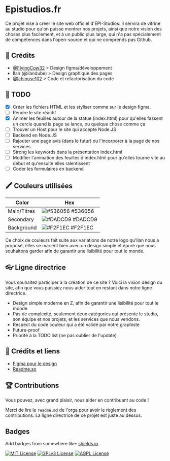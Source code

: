 
# Epistudios.fr 

Ce projet vise à créer le site web officiel d'EPI-Studios. Il servira de vitrine au studio pour qu'on puisse montrer nos projets, ainsi que notre vision des choses plus facilement, et à un public plus large, qui n'a pas spécialement de compétences dans l'open-source et qui ne comprends pas Github. 


## 👥 Crédits

- [@FlyingCow32](https://github.com/FlyingCow31) > Design figma/développement 
- Ilan (@ilandube) > Design graphique des pages
- [@Ichinose102](https://github.com/Ichinose102) > Code et refactorisation du code


## 📝 TODO

- [x]  Créer les fichiers HTML et les styliser comme sur le design figma. 
- [ ]  Rendre le site réactif
- [x]  Animer les feuilles autour de la statue (index.html) pour qu'elles fassent un cercle quand la page se lance, ou quelque chose comme ça 
- [ ]  Trouver un Host pour le site qui accepte Node.JS 
- [ ]  Backend en Node.JS 
- [ ]  Rajouter une page avis (dans le futur) ou l'incorporer à la page de nos services 
- [ ]  Strong les keywords dans la présentation index.html
- [ ]  Modifier l'animation des feuilles d'index.html pour qu'elles tourne vite au début et qu'ensuite elles ralentissent
- [ ]  Coder les formulaires en backend
## 🖍 Couleurs utilisées

| Color             | Hex                                                                |
| ----------------- | ------------------------------------------------------------------ |
| Main/Titres | ![#536056](https://placehold.co/15x15/536056/536056.png) #536056 |
| Secondary | ![#DADCD9](https://placehold.co/15x15/DADCD9/DADCD9.png) #DADCD9 |
| Background | ![#F2F1EC](https://placehold.co/15x15/F2F1EC/F2F1EC.png) #F2F1EC |

Ce choix de couleurs fait suite aux variations de notre logo qu'Ilan nous a proposé, elles se marient bien avec un design simple et épuré que nous souhaitons garder afin de garantir une lisibilité pour tout le monde. 


## 👓 Ligne directrice

Vous souhaitez participer à la création de ce site ? Voici la vision design du site, afin que vous puissiez nous aider tout en restant dans notre ligne directrice. 
* Design simple moderne en Z, afin de garantir une lisibilité pour tout le monde
* Pas de complexité, seulement deux catégories qui présente le studio, son équipe et nos projets, et les services que nous vendons. 
* Respect du code couleur qui a été validé par notre graphiste 
* Future-proof
* Priorité à la TODO list (ne pas oublier de l'update)
## 🔗 Crédits et liens

 - [Figma pour le design](https://www.figma.com/design/zn41OhWlxqe9aONRY73h6r/Epi-Studios?node-id=20-43&t=m32VydwISoE2jwTk-1)
 - [Readme.so](https://readme.so/editor)


## 🏆 Contributions

Vous pouvez, avec grand plaisir, nous aider en contribuant au code !

Merci de lire le `readme.md` de l'orga pour avoir le règlement des contributions. La ligne directrice de ce projet est juste au dessus. 



## Badges

Add badges from somewhere like: [shields.io](https://shields.io/)

[![MIT License](https://img.shields.io/badge/License-MIT-green.svg)](https://choosealicense.com/licenses/mit/)
[![GPLv3 License](https://img.shields.io/badge/License-GPL%20v3-yellow.svg)](https://opensource.org/licenses/)
[![AGPL License](https://img.shields.io/badge/license-AGPL-blue.svg)](http://www.gnu.org/licenses/agpl-3.0)
